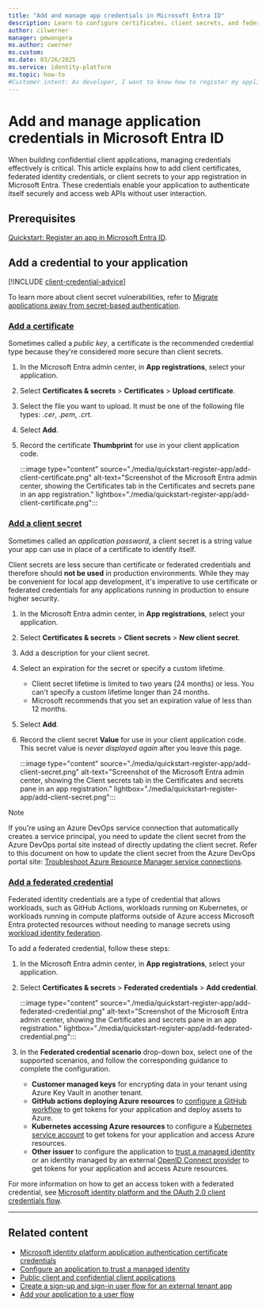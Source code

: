 ```yaml
---
title: "Add and manage app credentials in Microsoft Entra ID"
description: Learn to configure certificates, client secrets, and federated credentials in Microsoft Entra for secure app authentication.
author: cilwerner
manager: pmwongera
ms.author: cwerner
ms.custom:
ms.date: 03/26/2025
ms.service: identity-platform
ms.topic: how-to
#Customer intent: As developer, I want to know how to register my application in Microsoft Entra tenant. I want to understand the additional configurations to help make my application secure. 
---
```


# Add and manage application credentials in Microsoft Entra ID

When building confidential client applications, managing credentials effectively is critical. This article explains how to add client certificates, federated identity credentials, or client secrets to your app registration in Microsoft Entra. These credentials enable your application to authenticate itself securely and access web APIs without user interaction.

## Prerequisites

[Quickstart: Register an app in Microsoft Entra ID](quickstart-register-app.md).

## Add a credential to your application

[!INCLUDE [client-credential-advice](./includes/register-app/client-credential-advice.md)]

To learn more about client secret vulnerabilities, refer to [Migrate applications away from secret-based authentication](/entra/identity/enterprise-apps/migrate-applications-from-secrets).

### [Add a certificate](#tab/certificate)

Sometimes called a *public key*, a certificate is the recommended credential type because they're considered more secure than client secrets. 

1. In the Microsoft Entra admin center, in **App registrations**, select your application.
1. Select **Certificates & secrets** > **Certificates** > **Upload certificate**.
1. Select the file you want to upload. It must be one of the following file types: *.cer*, *.pem*, *.crt*.
1. Select **Add**.
1. Record the certificate **Thumbprint** for use in your client application code. 

    :::image type="content" source="./media/quickstart-register-app/add-client-certificate.png" alt-text="Screenshot of the Microsoft Entra admin center, showing the Certificates tab in the Certificates and secrets pane in an app registration." lightbox="./media/quickstart-register-app/add-client-certificate.png":::


### [Add a client secret](#tab/client-secret)

Sometimes called an *application password*, a client secret is a string value your app can use in place of a certificate to identify itself.

Client secrets are less secure than certificate or federated credentials and therefore should **not be used** in production environments. While they may be convenient for local app development, it's imperative to use certificate or federated credentials for any applications running in production to ensure higher security.

1. In the Microsoft Entra admin center, in **App registrations**, select your application.
1. Select **Certificates & secrets** > **Client secrets** > **New client secret**.
1. Add a description for your client secret.
1. Select an expiration for the secret or specify a custom lifetime.
    - Client secret lifetime is limited to two years (24 months) or less. You can't specify a custom lifetime longer than 24 months.
    - Microsoft recommends that you set an expiration value of less than 12 months.
1. Select **Add**.
1. Record the client secret **Value** for use in your client application code. This secret value is *never displayed again* after you leave this page.

    :::image type="content" source="./media/quickstart-register-app/add-client-secret.png" alt-text="Screenshot of the Microsoft Entra admin center, showing the Client secrets tab in the Certificates and secrets pane in an app registration." lightbox="./media/quickstart-register-app/add-client-secret.png":::

> [!NOTE]
> If you're using an Azure DevOps service connection that automatically creates a service principal, you need to update the client secret from the Azure DevOps portal site instead of directly updating the client secret. Refer to this document on how to update the client secret from the Azure DevOps portal site:
> [Troubleshoot Azure Resource Manager service connections](/azure/devops/pipelines/release/azure-rm-endpoint#service-principals-token-expired).

### [Add a federated credential](#tab/federated-credential)

Federated identity credentials are a type of credential that allows workloads, such as GitHub Actions, workloads running on Kubernetes, or workloads running in compute platforms outside of Azure access Microsoft Entra protected resources without needing to manage secrets using [workload identity federation](~/workload-id/workload-identity-federation.md).

To add a federated credential, follow these steps:

1. In the Microsoft Entra admin center, in **App registrations**, select your application.
1. Select **Certificates & secrets** > **Federated credentials** > **Add credential**.

    :::image type="content" source="./media/quickstart-register-app/add-federated-credential.png" alt-text="Screenshot of the Microsoft Entra admin center, showing the Certificates and secrets pane in an app registration." lightbox="./media/quickstart-register-app/add-federated-credential.png":::

1. In the **Federated credential scenario** drop-down box, select one of the supported scenarios, and follow the corresponding guidance to complete the configuration.

    - **Customer managed keys** for encrypting data in your tenant using Azure Key Vault in another tenant.
    - **GitHub actions deploying Azure resources** to [configure a GitHub workflow](~/workload-id/workload-identity-federation-create-trust.md#github-actions) to get tokens for your application and deploy assets to Azure.
    - **Kubernetes accessing Azure resources** to configure a [Kubernetes service account](~/workload-id/workload-identity-federation-create-trust.md#kubernetes) to get tokens for your application and access Azure resources.
    - **Other issuer** to configure the application to [trust a managed identity](~/workload-id/workload-identity-federation-config-app-trust-managed-identity.md) or an identity managed by an external [OpenID Connect provider](~/workload-id/workload-identity-federation-create-trust.md#other-identity-providers) to get tokens for your application and access Azure resources.

For more information on how to get an access token with a federated credential, see [Microsoft identity platform and the OAuth 2.0 client credentials flow](./v2-oauth2-client-creds-grant-flow.md#third-case-access-token-request-with-a-federated-credential).

---

## Related content

- [Microsoft identity platform application authentication certificate credentials](./certificate-credentials.md)
- [Configure an application to trust a managed identity](/entra/workload-id/workload-identity-federation-config-app-trust-managed-identity?tabs=microsoft-entra-admin-center)
- [Public client and confidential client applications](./msal-client-applications.md)
- [Create a sign-up and sign-in user flow for an external tenant app](../external-id/customers/how-to-user-flow-sign-up-sign-in-customers.md)
- [Add your application to a user flow](/entra/external-id/customers/how-to-user-flow-add-application)
